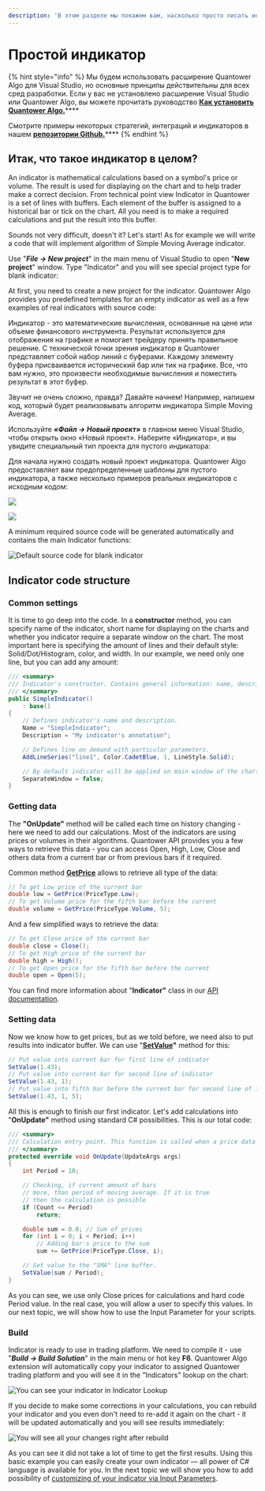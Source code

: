 ```yaml
---
description: 'В этом разделе мы покажем вам, насколько просто писать индикаторы в Quantower.'
---
```


# Простой индикатор

{% hint style="info" %}
Мы будем использовать расширение Quantower Algo для Visual Studio, но основные принципы действительны для всех сред разработки. Если у вас не установлено расширение Visual Studio или Quantower Algo, вы можете прочитать руководство [**Как установить Quantower Algo.**](https://app.gitbook.com/@quantower/s/quantower-ru/~/drafts/-Mb_LzyI38AnKls7m3Ia/quantower-algo/installing-visual-studio)\*\*\*\*

Смотрите примеры некоторых стратегий, интеграций и индикаторов в нашем [**репозитории Github.**](https://github.com/Quantower/Examples)\*\*\*\*
{% endhint %}

## Итак, что такое индикатор в целом?

An indicator is mathematical calculations based on a symbol's price or volume. The result is used for displaying on the chart and to help trader make a correct decision. From technical point view Indicator in Quantower is a set of lines with buffers. Each element of the buffer is assigned to a historical bar or tick on the chart. All you need is to make a required calculations and put the result into this buffer.

Sounds not very difficult, doesn't it? Let's start! As for example we will write a code that will implement algorithm of Simple Moving Average indicator.

Use "_**File -&gt; New project**_" in the main menu of Visual Studio to open "**New project**" window. Type "Indicator" and you will see special project type for blank indicator:

At first, you need to create a new project for the indicator. Quantower Algo provides you predefined templates for an empty indicator as well as a few examples of real indicators with source code:

Индикатор  - это математические вычисления, основанные на цене или объеме финансового инструмента. Результат используется для отображения на графике и помогает трейдеру принять правильное решение. С технической точки зрения индикатор в Quantower представляет собой набор линий с буферами. Каждому элементу буфера присваивается исторический бар или тик на графике. Все, что вам нужно, это произвести необходимые вычисления и поместить результат в этот буфер.

Звучит не очень сложно, правда? Давайте начнем! Например, напишем код, который будет реализовывать алгоритм индикатора Simple Moving Average.

Используйте _**«Файл -&gt; Новый проект»**_ в главном меню Visual Studio, чтобы открыть окно «Новый проект». Наберите «Индикатор», и вы увидите специальный тип проекта для пустого индикатора:

Для начала нужно создать новый проект индикатора. Quantower Algo предоставляет вам предопределенные шаблоны для пустого индикатора, а также несколько примеров реальных индикаторов с исходным кодом:

![](../.gitbook/assets/sozdat-proekt.jpg)

![](../.gitbook/assets/sozdat-proekt-indikator.jpg)

A minimum required source code will be generated automatically and contains the main Indicator functions:

![Default source code for blank indicator](../.gitbook/assets/default-code.png)

## Indicator code structure

### Common settings

It is time to go deep into the code. In a **constructor** method, you can specify name of the indicator, short name for displaying on the charts and whether you indicator require a separate window on the chart. The most important here is specifying the amount of lines and their default style: Solid/Dot/Histogram, color, and width. In our example, we need only one line, but you can add any amount:

```csharp
/// <summary>
/// Indicator's constructor. Contains general information: name, description, LineSeries etc. 
/// </summary>
public SimpleIndicator()
    : base()
{
    // Defines indicator's name and description.
    Name = "SimpleIndicator";
    Description = "My indicator's annotation";

    // Defines line on demand with particular parameters.
    AddLineSeries("line1", Color.CadetBlue, 1, LineStyle.Solid);

    // By default indicator will be applied on main window of the chart
    SeparateWindow = false;
}
```

### Getting data

The **"OnUpdate"** method will be called each time on history changing - here we need to add our calculations. Most of the indicators are using prices or volumes in their algorithms. Quantower API provides you a few ways to retrieve this data - you can access Open, High, Low, Close and others data from a current bar or from previous bars if it required.

Common method [**GetPrice**](http://api.quantower.com/docs/TradingPlatform.BusinessLayer.Indicator.html#TradingPlatform_BusinessLayer_Indicator_GetPrice_TradingPlatform_BusinessLayer_PriceType_System_Int32_) allows to retrieve all type of the data:

```csharp
// To get Low price of the current bar
double low = GetPrice(PriceType.Low);
// To get Volume price for the fifth bar before the current
double volume = GetPrice(PriceType.Volume, 5);
```

And a few simplified ways to retrieve the data:

```csharp
// To get Close price of the current bar
double close = Close();
// To get High price of the current bar
double high = High();
// To get Open price for the fifth bar before the current
double open = Open(5);
```

You can find more information about "**Indicator"** class in our [API documentation](http://api.quantower.com).

### Setting data

Now we know how to get prices, but as we told before, we need also to put results into indicator buffer. We can use "[**SetValue**](http://api.quantower.com/docs/TradingPlatform.BusinessLayer.Indicator.html#TradingPlatform_BusinessLayer_Indicator_SetValue_System_Double_System_Int32_System_Int32_)**"** method for this:

```csharp
// Put value into current bar for first line of indicator
SetValue(1.43);
// Put value into current bar for second line of indicator
SetValue(1.43, 1);
// Put value into fifth bar before the current bar for second line of indicator
SetValue(1.43, 1, 5);
```

All this is enough to finish our first indicator. Let's add calculations into "**OnUpdate"** method using standard C\# possibilities. This is our total code:

```csharp
/// <summary>
/// Calculation entry point. This function is called when a price data updates. 
/// </summary>
protected override void OnUpdate(UpdateArgs args)
{
    int Period = 10;

    // Checking, if current amount of bars
    // more, than period of moving average. If it is true
    // then the calculation is possible
    if (Count <= Period)
        return;

    double sum = 0.0; // Sum of prices
    for (int i = 0; i < Period; i++)
        // Adding bar's price to the sum
        sum += GetPrice(PriceType.Close, i);

    // Set value to the "SMA" line buffer.
    SetValue(sum / Period);
}
```

As you can see, we use only Close prices for calculations and hard code Period value. In the real case, you will allow a user to specify this values. In our next topic, we will show how to use the Input Parameter for your scripts.

### Build

Indicator is ready to use in trading platform. We need to compile it - use "_**Build -&gt; Build Solution**_" in the main menu or hot key **F6**. Quantower Algo extension will automatically copy your indicator to assigned Quantower trading platform and you will see it in the "Indicators" lookup on the chart:

![You can see your indicator in Indicator Lookup](../.gitbook/assets/indicator-in-lookup.png)

If you decide to make some corrections in your calculations, you can rebuild your indicator and you even don't need to re-add it again on the chart - it will be updated automatically and you will see results immediately:

![You will see all your changes right after rebuild](../.gitbook/assets/indicator-after-changes.png)

As you can see it did not take a lot of time to get the first results. Using this basic example you can easily create your own indicator — all power of C\# language is available for you. In the next topic we will show you how to add possibility of [customizing of your indicator via Input Parameters](input-parameters.md).

